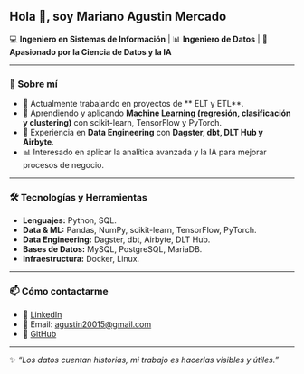 ## Hola 👋, soy Mariano Agustin Mercado  

💻 **Ingeniero en Sistemas de Información** | 📊 **Ingeniero de Datos** | 🤖 **Apasionado por la Ciencia de Datos y la IA**  

---

### 🚀 Sobre mí  
- 🔭 Actualmente trabajando en proyectos de ** ELT y ETL**.  
- 🌱 Aprendiendo y aplicando **Machine Learning (regresión, clasificación y clustering)** con scikit-learn, TensorFlow y PyTorch.  
- 📂 Experiencia en **Data Engineering** con **Dagster, dbt, DLT Hub y Airbyte**.  
- 📊 Interesado en aplicar la analítica avanzada y la IA para mejorar procesos de negocio.  


---

### 🛠️ Tecnologías y Herramientas  
- **Lenguajes:** Python, SQL.  
- **Data & ML:** Pandas, NumPy, scikit-learn, TensorFlow, PyTorch.  
- **Data Engineering:** Dagster, dbt, Airbyte, DLT Hub.  
- **Bases de Datos:** MySQL, PostgreSQL, MariaDB.  
- **Infraestructura:** Docker, Linux.  

---

### 📫 Cómo contactarme  
- 💼 [LinkedIn]([https://www.linkedin.com/in/tu-perfil](https://www.linkedin.com/in/mariano-agustin-mercado/))  
- 📧 Email: agustin20015@gmail.com  
- 🐙 [GitHub](https://github.com/agustin-mercado456)  

---

✨ _“Los datos cuentan historias, mi trabajo es hacerlas visibles y útiles.”_  

